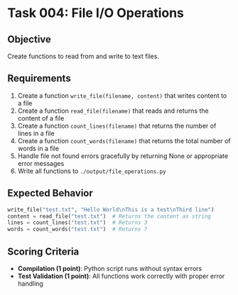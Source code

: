 # Task 004: File I/O Operations

## Objective
Create functions to read from and write to text files.

## Requirements
1. Create a function `write_file(filename, content)` that writes content to a file
2. Create a function `read_file(filename)` that reads and returns the content of a file
3. Create a function `count_lines(filename)` that returns the number of lines in a file
4. Create a function `count_words(filename)` that returns the total number of words in a file
5. Handle file not found errors gracefully by returning None or appropriate error messages
6. Write all functions to `./output/file_operations.py`

## Expected Behavior
```python
write_file("test.txt", "Hello World\nThis is a test\nThird line")
content = read_file("test.txt")  # Returns the content as string
lines = count_lines("test.txt")  # Returns 3
words = count_words("test.txt")  # Returns 7
```

## Scoring Criteria
- **Compilation (1 point)**: Python script runs without syntax errors
- **Test Validation (1 point)**: All functions work correctly with proper error handling